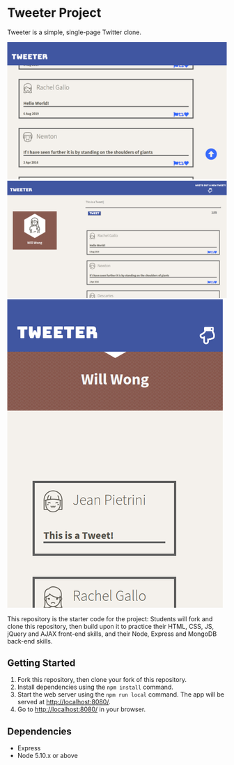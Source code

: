 # Tweeter Project

Tweeter is a simple, single-page Twitter clone.

!["Screenshot of Large display](https://github.com/WillGWong/tweeter/blob/master/docs/large.png?raw=true)
!["Screenshot of Medium display](https://github.com/WillGWong/tweeter/blob/master/docs/medium.png?raw=true)
!["Screenshot of Small display](https://github.com/WillGWong/tweeter/blob/master/docs/small.png?raw=true)

This repository is the starter code for the project: Students will fork and clone this repository, then build upon it to practice their HTML, CSS, JS, jQuery and AJAX front-end skills, and their Node, Express and MongoDB back-end skills.

## Getting Started

1. Fork this repository, then clone your fork of this repository.
2. Install dependencies using the `npm install` command.
3. Start the web server using the `npm run local` command. The app will be served at <http://localhost:8080/>.
4. Go to <http://localhost:8080/> in your browser.

## Dependencies

- Express
- Node 5.10.x or above
